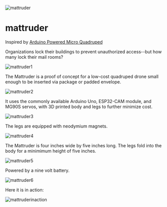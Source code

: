 ![mattruder](https://user-images.githubusercontent.com/104172903/216795004-82de2c69-a5c6-4bc6-b6b3-113384a9c8ea.gif)
# mattruder
Inspired by [Arduino Powered Micro Quadruped](https://www.instructables.com/Arduino-Powered-Micro-Quadruped/)

Organizations lock their buildings to prevent unauthorized access--but how many lock their mail rooms?

![mattruder1](https://user-images.githubusercontent.com/104172903/216794770-6c1c23e4-d6bf-4c7b-bd77-d763fd17cf5d.jpg)

The Mattruder is a proof of concept for a low-cost quadruped drone small enough to be inserted via package or padded envelope.

![mattruder2](https://user-images.githubusercontent.com/104172903/216794773-26b6108a-d58b-443b-b700-094d03b10481.jpg)

It uses the commonly available Arduino Uno, ESP32-CAM module, and MG90S servos, with 3D printed body and legs to further minimize cost.

![mattruder3](https://user-images.githubusercontent.com/104172903/216794776-0a404575-4842-4f86-8215-b473ddac69bc.jpg)

The legs are equipped with neodymium magnets.

![mattruder4](https://user-images.githubusercontent.com/104172903/216794778-fb7e24ca-c6ce-453b-a4c0-9ee66c64b3ad.jpg)

The Mattruder is four inches wide by five inches long. The legs fold into the body for a minimimum height of five inches.

![mattruder5](https://user-images.githubusercontent.com/104172903/216794781-d2c0a87e-15fb-4c69-838b-a71954f3c6b9.jpg)

Powered by a nine volt battery.

![mattruder6](https://user-images.githubusercontent.com/104172903/216794785-1b9753c2-3e20-4d1d-87dc-97112f72168d.jpg)

Here it is in action:

![mattruderinaction](https://user-images.githubusercontent.com/104172903/216795201-9b6505cc-d3ee-4432-a47e-89eb2d92f4da.gif)
